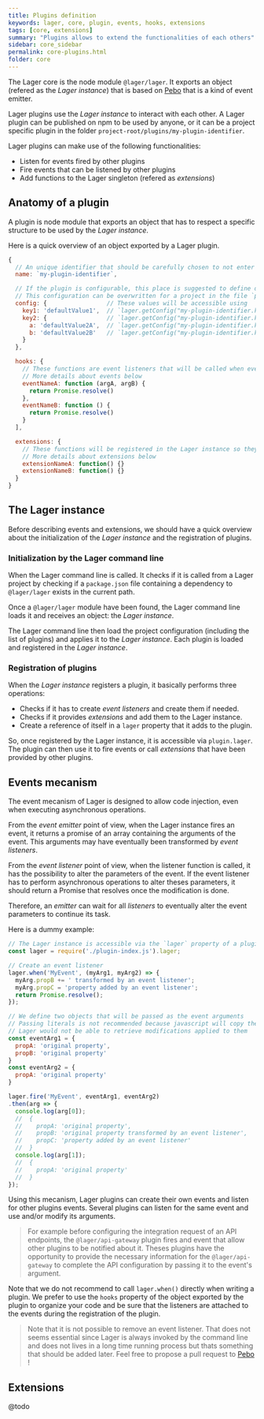 ```yaml
---
title: Plugins definition
keywords: lager, core, plugin, events, hooks, extensions
tags: [core, extensions]
summary: "Plugins allows to extend the functionalities of each others"
sidebar: core_sidebar
permalink: core-plugins.html
folder: core
---
```


The Lager core is the node module `@lager/lager`. It exports an object (refered as the *Lager instance*) that is based on [Pebo](https://github.com/AlexisNo/pebo#readme)
that is a kind of event emitter.

Lager plugins use the *Lager instance* to interact with each other. A Lager plugin can be published on npm to be used by anyone, or it can be a project
specific plugin in the folder `project-root/plugins/my-plugin-identifier`.

Lager plugins can make use of the following functionalities:

*   Listen for events fired by other plugins
*   Fire events that can be listened by other plugins
*   Add functions to the Lager singleton (refered as *extensions*)

## Anatomy of a plugin

A plugin is node module that exports an object that has to respect a specific structure to be used by the *Lager instance*.

Here is a quick overview of an object exported by a Lager plugin.

```javascript
{
  // An unique identifier that should be carefully chosen to not enter in conflict with other plugins
  name: `my-plugin-identifier`,

  // If the plugin is configurable, this place is suggested to define default values
  // This configuration can be overwritten for a project in the file `project-root/config/my-plugin-identifier.json`
  config: {                 // These values will be accessible using
    key1: 'defaultValue1',  // `lager.getConfig("my-plugin-identifier.key1")`
    key2: {                 // `lager.getConfig("my-plugin-identifier.key2")`
      a: 'defaultValue2A',  // `lager.getConfig("my-plugin-identifier.key2.a")`
      b: 'defaultValue2B'   // `lager.getConfig("my-plugin-identifier.key2.b")`
    }
  },

  hooks: {
    // These functions are event listeners that will be called when events "eventNameA" and "eventNameB" are fired by Lager
    // More details about events below
    eventNameA: function (argA, argB) {
      return Promise.resolve()
    },
    eventNameB: function () {
      return Promise.resolve()
    }
  ],

  extensions: {
    // These functions will be registered in the Lager instance so they will be accessible by other plugins
    // More details about extensions below
    extensionNameA: function() {}
    extensionNameB: function() {}
  }
}
```

## The Lager instance

Before describing events and extensions, we should have a quick overview about the initialization of the *Lager instance* and the registration of plugins.

### Initialization by the Lager command line

When the Lager command line is called. It checks if it is called from a Lager project by checking if a `package.json` file containing a dependency to
`@lager/lager` exists in the current path.

Once a `@lager/lager` module have been found, the Lager command line loads it and receives an object: the *Lager instance*.

The Lager command line then load the project configuration (including the list of plugins) and applies it to the *Lager instance*. Each plugin is loaded and
registered in the *Lager instance*.

### Registration of plugins

When the *Lager instance* registers a plugin, it basically performs three operations:

*   Checks if it has to create *event listeners* and create them if needed.
*   Checks if it provides *extensions* and add them to the Lager instance.
*   Create a reference of itself in a `lager` property that it adds to the plugin.

So, once registered by the Lager instance, it is accessible via `plugin.lager`. The plugin can then use it to fire events or call *extensions* that have been
provided by other plugins.

## Events mecanism

The event mecanism of Lager is designed to allow code injection, even when executing asynchronous operations.

From the *event emitter* point of view, when the Lager instance fires an event, it returns a promise of an array containing the arguments of the event. This
arguments may have eventually been transformed by *event listeners*.

From the *event listener* point of view, when the listener function is called, it has the possibility to alter the parameters of the event. If the event
listener has to perform asynchronous operations to alter theses parameters, it should return a Promise that resolves once the modification is done.

Therefore, an *emitter* can wait for all *listeners* to eventually alter the event parameters to continue its task.

Here is a dummy example:

```javascript
// The Lager instance is accessible via the `lager` property of a plugin once it has been registered
const lager = require('./plugin-index.js').lager;

// Create an event listener
lager.when('MyEvent', (myArg1, myArg2) => {
  myArg.propB += ' transformed by an event listener';
  myArg.propC = 'property added by an event listener';
  return Promise.resolve();
});

// We define two objects that will be passed as the event arguments
// Passing literals is not recommended because javascript will copy them when passing them as arguments
// Lager would not be able to retrieve modifications applied to them
const eventArg1 = {
  propA: 'original property',
  propB: 'original property'
}
const eventArg2 = {
  propA: 'original property'
}

lager.fire('MyEvent', eventArg1, eventArg2)
.then(arg => {
  console.log(arg[0]);
  //  {
  //    propA: 'original property',
  //    propB: 'original property transformed by an event listener',
  //    propC: 'property added by an event listener'
  //  }
  console.log(arg[1]);
  //  {
  //    propA: 'original property'
  //  }
});
```

Using this mecanism, Lager plugins can create their own events and listen for other plugins events. Several plugins can listen for the same event and
use and/or modify its arguments.

> For example before configuring the integration request of an API endpoints, the `@lager/api-gateway` plugin fires and event that allow other plugins to be
> notified about it. Theses plugins have the opportunity to provide the necessary information for the `@lager/api-gateway` to complete the API configuration by
> passing it to the event's argument.

Note that we do not recommend to call `lager.when()` directly when writing a plugin. We prefer to use the `hooks` property of the object exported by the plugin
to organize your code and be sure that the listeners are attached to the events during the registration of the plugin.

> Note that it is not possible to remove an event listener. That does not seems essential since Lager is always invoked by the command line and does not lives
> in a long time running process but thats something that should be added later. Feel free to propose a pull request to [Pebo](https://github.com/AlexisNo/pebo) !


## Extensions

@todo
